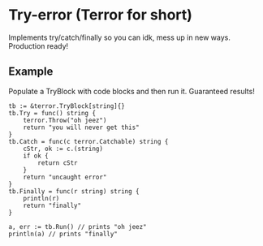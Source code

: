 # Try-error (Terror for short)
Implements try/catch/finally so you can idk, mess up in new ways. Production ready!

## Example
Populate a TryBlock with code blocks and then run it. Guaranteed results!

```golang
tb := &terror.TryBlock[string]{}
tb.Try = func() string {
    terror.Throw("oh jeez")
    return "you will never get this"
}
tb.Catch = func(c terror.Catchable) string {
    cStr, ok := c.(string)
    if ok {
        return cStr
    }
    return "uncaught error"
}
tb.Finally = func(r string) string {
    println(r)
    return "finally"
}

a, err := tb.Run() // prints "oh jeez"
println(a) // prints "finally"
```
